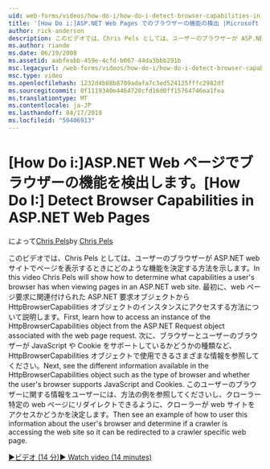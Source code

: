 ```yaml
---
uid: web-forms/videos/how-do-i/how-do-i-detect-browser-capabilities-in-aspnet-web-pages
title: '[How Do i:]ASP.NET Web Pages でのブラウザーの機能の検出 |Microsoft Docs'
author: rick-anderson
description: このビデオでは、Chris Pels としては、ユーザーのブラウザーが ASP.NET web サイトでページを表示するときにどのような機能を決定する方法を示します。 まず、学習 acc. 方法.
ms.author: riande
ms.date: 06/19/2008
ms.assetid: aabfeabb-459e-4cfd-b067-44da3bbb291b
msc.legacyurl: /web-forms/videos/how-do-i/how-do-i-detect-browser-capabilities-in-aspnet-web-pages
msc.type: video
ms.openlocfilehash: 1232d4b08b8709adafa7c3ed524125fffc2982df
ms.sourcegitcommit: 0f1119340e4464720cfd16d0ff15764746ea1fea
ms.translationtype: MT
ms.contentlocale: ja-JP
ms.lasthandoff: 04/17/2019
ms.locfileid: "59406913"
---
```

# <a name="how-do-i-detect-browser-capabilities-in-aspnet-web-pages"></a><span data-ttu-id="10be6-104">[How Do i:]ASP.NET Web ページでブラウザーの機能を検出します。</span><span class="sxs-lookup"><span data-stu-id="10be6-104">[How Do I:] Detect Browser Capabilities in ASP.NET Web Pages</span></span>

<span data-ttu-id="10be6-105">によって[Chris Pels](https://twitter.com/chrispels)</span><span class="sxs-lookup"><span data-stu-id="10be6-105">by [Chris Pels](https://twitter.com/chrispels)</span></span>

<span data-ttu-id="10be6-106">このビデオでは、Chris Pels としては、ユーザーのブラウザーが ASP.NET web サイトでページを表示するときにどのような機能を決定する方法を示します。</span><span class="sxs-lookup"><span data-stu-id="10be6-106">In this video Chris Pels will show how to determine what capabilities a user's browser has when viewing pages in an ASP.NET web site.</span></span> <span data-ttu-id="10be6-107">最初に、web ページ要求に関連付けられた ASP.NET 要求オブジェクトから HttpBrowserCapabilities オブジェクトのインスタンスにアクセスする方法について説明します。</span><span class="sxs-lookup"><span data-stu-id="10be6-107">First, learn how to access an instance of the HttpBrowserCapabilities object from the ASP.NET Request object associated with the web page request.</span></span> <span data-ttu-id="10be6-108">次に、ブラウザーとユーザーのブラウザーが JavaScript や Cookie をサポートしているかどうかの種類など、HttpBrowserCapabilities オブジェクトで使用できるさまざまな情報を参照してください。</span><span class="sxs-lookup"><span data-stu-id="10be6-108">Next, see the different information available in the HttpBrowserCapabilities object such as the type of browser and whether the user's browser supports JavaScript and Cookies.</span></span> <span data-ttu-id="10be6-109">このユーザーのブラウザーに関する情報をユーザーには、方法の例を参照してくださいし、クローラー特定の web ページにリダイレクトできるように、クローラーが web サイトをアクセスかどうかを決定します。</span><span class="sxs-lookup"><span data-stu-id="10be6-109">Then see an example of how to user this information about the user's browser and determine if a crawler is accessing the web site so it can be redirected to a crawler specific web page.</span></span>

[<span data-ttu-id="10be6-110">&#9654;ビデオ (14 分)</span><span class="sxs-lookup"><span data-stu-id="10be6-110">&#9654; Watch video (14 minutes)</span></span>](https://channel9.msdn.com/Blogs/ASP-NET-Site-Videos/how-do-i-detect-browser-capabilities-in-aspnet-web-pages)
